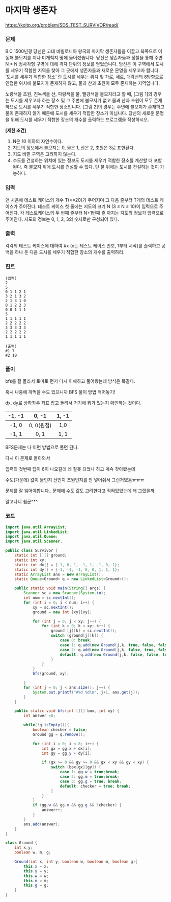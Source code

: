# 마지막 생존자

https://koitp.org/problem/SDS_TEST_SURVIVOR/read/

### 문제

B.C 1500년경 당신은 고대 바빌로니아 왕국의 마지막 생존자들을 이끌고 북쪽으로 이동해 불모지를 지나 미개척지 땅에 들어섰습니다. 당신은 생존자들과 정찰을 통해 주변 N * N 정사각형 구역에 대해 격자 단위의 정보를 얻었습니다. 당신은 이 구역에서 도시를 세우기 적합한 지역을 찾아 그 곳에서 생존자들과 새로운 문명을 세우고자 합니다. ‘도시를 세우기 적합한 장소’ 란 도시를 세우는 위치 및 가로, 세로, 대각선의 8방향으로 인접한 위치에 불모지가 존재하지 않고, 물과 산과 초원이 모두 존재하는 지역입니다.



노랑색을 초원, 진녹색을 산, 파랑색을 물, 빨강색을 불모지라고 할 때, [그림 1]의 경우는 도시를 세우고자 하는 장소 및 그 주변에 불모지가 없고 물과 산과 초원이 모두 존재하므로 도시를 세우기 적합한 장소입니다. [그림 2]의 경우는 주변에 불모지가 존재하고 물이 존재하지 않기 때문에 도시를 세우기 적합한 장소가 아닙니다. 당신의 새로운 문명을 위해 도시를 세우기 적합한 장소의 개수를 출력하는 프로그램을 작성하시오.



**[제한 조건]**

1. N은 10 이하의 자연수이다.
2. 지도의 정보에서 불모지는 0, 물은 1, 산은 2, 초원은 3로 표현된다.
3. 지도 바깥 구역은 고려하지 않는다.
4. 수도를 건설하는 위치에 있는 정보도 도시를 세우기 적합한 장소를 계산할 때 포함된다. 즉 불모지 위에 도시를 건설할 수 없다. 단 물 위에는 도시를 건설하는 것이 가능하다.



### 입력

맨 처음에 테스트 케이스의 개수 T(<=20)가 주어지며 그 다음 줄부터 T개의 테스트 케이스가 주어진다. 테스트 케이스 첫 줄에는 지도의 크기 N (3 ≤ N ≤ 10)이 입력으로 주어진다. 각 테스트케이스의 두 번째 줄부터 N+1번째 줄 까지는 지도의 정보가 입력으로 주어진다. 지도의 정보는 0, 1, 2, 3의 숫자로만 구성되어 있다.

### 출력

각각의 테스트 케이스에 대하여 #x (x는 테스트 케이스 번호, 1부터 시작)를 출력하고 공백을 하나 둔 다음 도시를 세우기 적합한 장소의 개수를 출력하라.

### 힌트

```
(입력)
2
5
0 1 1 2 1
3 2 1 3 2
2 1 3 1 0
0 1 2 2 3 
0 0 1 1 1
5
1 1 1 1 1
2 2 2 2 2
3 3 3 3 3
2 2 2 2 2
1 1 1 1 1

(출력)
#1 7
#2 10
```



### 풀이

bfs를 잘 몰라서 토마토 먼저 다시 이해하고 풀어봤는데 방식은 똑같다.

혹시 나중에 까먹을 수도 있으니까 BFS 풀이 방법 적어놓기!

dx, dy로 상하좌우 좌표 잡고 돌려서 거기에 뭐가 있는지 확인하는 것이다.

| -1,  -1 |   0, -1    | 1, -1 |
| :-----: | :--------: | :---: |
|  -1, 0  | 0, 0(원점) |  1,0  |
|  -1, 1  |    0, 1    | 1, 1  |

BFS문제는 다 이런 방법으로 풀면 된다.

다시 이 문제로 돌아와서

입력의 첫번째 답이 6이 나오길래 왜 잘못 되었나 하고 계속 찾아봤는데

수도(가운데) 값이 물인지 산인지 초원인지를 안 넣어줘서 그런거였음ㅠㅠㅠ

문제를 잘 읽어야합니다.. 문제에 수도 값도 고려한다고 적혀있었는데 왜 그랬을까

알고나니 쉽군^*^


### 코드

```java
import java.util.ArrayList;
import java.util.LinkedList;
import java.util.Queue;
import java.util.Scanner;

public class Survivor {
    static int [][] ground;
    static int xy;
    static int dx[] = {-1, 0, 1, -1, 1, -1, 0, 1};
    static int dy[] = {-1, -1, -1, 0, 0, 1, 1, 1};
    static ArrayList ans = new ArrayList();
    static Queue<Ground> q = new LinkedList<Ground>();

    public static void main(String[] args) {
        Scanner sc = new Scanner(System.in);
        int num = sc.nextInt();
        for (int i = 0; i < num; i++) {
            xy = sc.nextInt();
            ground = new int [xy][xy];

            for (int j = 0; j < xy; j++) {
                for (int k = 0; k < xy; k++) {
                    ground [j][k] = sc.nextInt();
                    switch (ground[j][k]) {
                        case 0: break;
                        case 1: q.add(new Ground(j,k, true, false, false)); break;
                        case 2: q.add(new Ground(j,k, false, true, false)); break;
                        default: q.add(new Ground(j,k, false, false, true)); break;
                    }
                }
            }
            bfs(ground, xy);

        }
        for (int j = 0; j < ans.size(); j++) {
            System.out.printf("#%d %d\n", j+1, ans.get(j));
        }
    }

    public static void bfs(int [][] box, int xy) {
        int answer =0;

        while(!q.isEmpty()){
            boolean checker = false;
            Ground gg = q.remove();

            for (int i = 0; i < 8; i++) {
                int gx = gg.x + dx[i];
                int gy = gg.y + dy[i];

                if (gx >= 0 && gy >= 0 && gx < xy && gy < xy) {
                    switch (box[gx][gy]) {
                        case 1: gg.w = true;break;
                        case 2: gg.m = true;break;
                        case 3: gg.g = true; break;
                        default: checker = true; break;
                    }
                }
            }
            if (gg.w && gg.m && gg.g && !checker) {
                answer++;
            }
        }
        ans.add(answer);
    }
}

class Ground {
    int x,y;
    boolean w, m, g;

    Ground(int x, int y, boolean w, boolean m, boolean g){
        this.x = x;
        this.y = y;
        this.w = w;
        this.m = m;
        this.g = g;
    }
}
```

